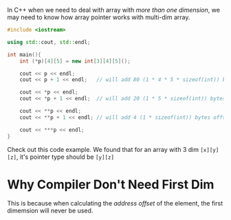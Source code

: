 In C++ when we need to deal with array with _more than one dimension_, we may need to know how array pointer works with multi-dim array.

```cpp
#include <iostream>

using std::cout, std::endl;

int main(){
    int (*p)[4][5] = new int[3][4][5]();

    cout << p << endl;
    cout << p + 1 << endl;   // will add 80 (1 * 4 * 5 * sizeof(int)) bytes offset

    cout << *p << endl;
    cout << *p + 1 << endl;  // will add 20 (1 * 5 * sizeof(int)) bytes offset

    cout << **p << endl;
    cout << **p + 1 << endl; // will add 4 (1 * sizeof(int)) bytes offset

    cout << ***p << endl;
}
```

Check out this code example. We found that for an array with 3 dim `[x][y][z]`, it's pointer type should be `[y][z]`

# Why Compiler Don't Need First Dim

This is because when calculating the _address offset_ of the element, the first dimemsion will never be used.